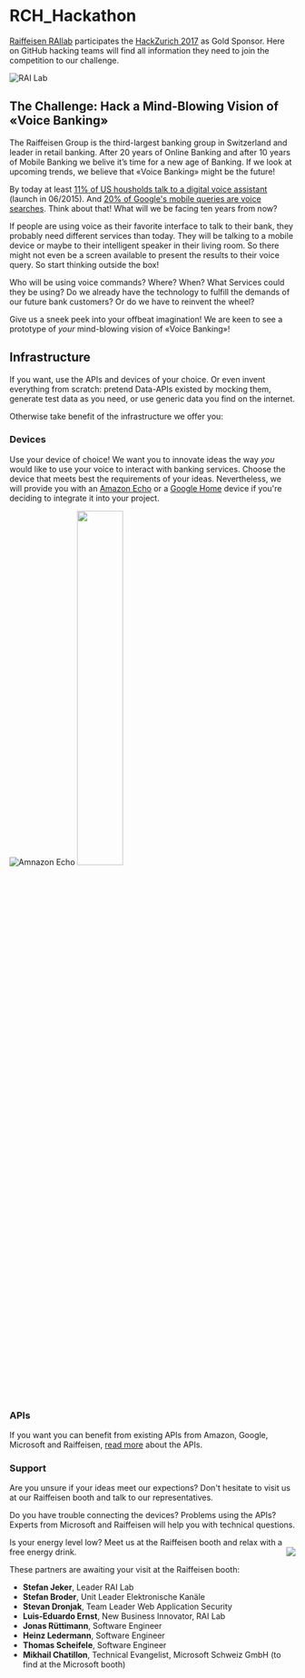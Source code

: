 # RCH_Hackathon
[Raiffeisen RAIlab](https://www.raiffeisen.ch/winkeln/de/ueber-uns/organisation/rai-lab.html) participates the [HackZurich 2017]() as Gold Sponsor. Here on GitHub hacking teams will find all information they need to join the competition to our challenge.

![RAI Lab](https://www.raiffeisen.ch/content/dam/www/rch/ueber-uns/organisation/bannerbilder/Logo-RAI-Lab.jpg.transform/w1920/image.jpg)

## The Challenge: Hack a Mind-Blowing Vision of «Voice Banking»
The Raiffeisen Group is the third-largest banking group in Switzerland and leader in retail banking. After 20 years of Online Banking and after 10 years of Mobile Banking we belive it’s time for a new age of Banking. If we look at upcoming trends, we believe that «Voice Banking» might be the future!

By today at least [11% of US housholds talk to a digital voice assistant](http://www.telecompetitor.com/report-voice-assistant-penetration-jumps-to-12-of-u-s-broadband-households/) (launch in 06/2015). And [20% of Google's mobile queries are voice searches](http://searchengineland.com/google-reveals-20-percent-queries-voice-queries-249917). Think about that! What will we be facing ten years from now?

If people are using voice as their favorite interface to talk to their bank, they probably need different services than today. They will be talking to a mobile device or maybe to their intelligent speaker in their living room. So there might not even be a screen available to present the results to their voice query. So start thinking outside the box!

Who will be using voice commands? Where? When? What Services could they be using? Do we already have the technology to fulfill the demands of our future bank customers? Or do we have to reinvent the wheel?

Give us a sneek peek into your offbeat imagination! We are keen to see a prototype of _your_ mind-blowing vision of «Voice Banking»!





## Infrastructure
If you want, use the APIs and devices of your choice. Or even invent everything from scratch: pretend Data-APIs existed by mocking them, generate test data as you need, or use generic data you find on the internet.

Otherwise take benefit of the infrastructure we offer you:

### Devices
Use your device of choice! We want you to innovate ideas the way _you_ would like to use your voice to interact with banking services. Choose the device that meets best the requirements of your ideas. Nevertheless, we will provide you with an [Amazon Echo](https://developer.amazon.com/alexa) or a [Google Home](http://home.google.com/)  device if you're deciding to integrate it into your project.

![Amnazon Echo](https://upload.wikimedia.org/wikipedia/commons/thumb/5/5c/Amazon_Echo.jpg/100px-Amazon_Echo.jpg) <img src="https://storage.googleapis.com/madebygoog/v1/home/bases/base-gray.png" width="40%" height="40%">




### APIs
If you want you can benefit from existing APIs from Amazon, Google, Microsoft and Raiffeisen, [read more](apis) about the APIs.



### Support
Are you unsure if your ideas meet our expections? Don't hesitate to visit us at our Raiffeisen booth and talk to our representatives.

Do you have trouble connecting the devices? Problems using the APIs? Experts from Microsoft and Raiffeisen will help you with technical questions.

Is your energy level low? Meet us at the Raiffeisen booth and relax with a free energy drink. 
<img align="right" src="http://alterdrinks.co.uk/image/cache/data/club_mate_33-180x180.png">

These partners are awaiting your visit at the Raiffeisen booth:
- **Stefan Jeker**, Leader RAI Lab
- **Stefan Broder**, Unit Leader Elektronische Kanäle
- **Stevan Dronjak**, Team Leader Web Application Security
- **Luis-Eduardo Ernst**, New Business Innovator, RAI Lab
- **Jonas Rüttimann**, Software Engineer
- **Heinz Ledermann**, Software Engineer
- **Thomas Scheifele**, Software Engineer
- **Mikhail Chatillon**, Technical Evangelist, Microsoft Schweiz GmbH (to find at the Microsoft booth)
